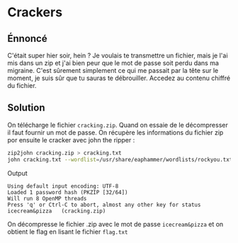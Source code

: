 # Crackers
## Énnoncé
C'était super hier soir, hein ? Je voulais te transmettre un fichier, mais je l'ai mis dans un zip et j'ai bien peur que le mot de passe soit perdu dans ma migraine. C'est sûrement simplement ce qui me passait par la tête sur le moment, je suis sûr que tu sauras te débrouiller.
Accedez au contenu chiffré du fichier.
## Solution
On télécharge le fichier `cracking.zip`. Quand on essaie de le décompresser il faut fournir un mot de passe.
On récupère les informations du fichier zip por ensuite le cracker avec john the ripper :
```bash
zip2john cracking.zip > cracking.txt
john cracking.txt --wordlist=/usr/share/eaphammer/wordlists/rockyou.txt
```
Output
```
Using default input encoding: UTF-8
Loaded 1 password hash (PKZIP [32/64])
Will run 8 OpenMP threads
Press 'q' or Ctrl-C to abort, almost any other key for status
icecream&pizza   (cracking.zip)
```
On décompresse le fichier .zip avec le mot de passe `icecream&pizza` et on obtient le flag en lisant le fichier `flag.txt`